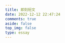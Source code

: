 ```yaml
---
title: 即刻短文
date: 2022-12-12 22:47:24
comments: true
aside: false
top_img: false
type: essay
---
```


